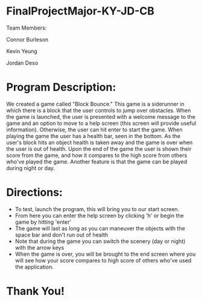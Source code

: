 # FinalProjectMajor-KY-JD-CB
Team Members:

Connor Burleson

Kevin Yeung

Jordan Deso

# Program Description:
We created a game called "Block Bounce." This game is a siderunner in which there is a block that the user controls to 
jump over obstacles. When the game is launched, the user is presented with a welcome message to the game and an option to 
move to a help screen (this screen will provide useful information). Otherwise, the user can hit enter to start the game. 
When playing the game the user has a health bar, seen in the bottom. As the user's block hits an object health is taken 
away and the game is over when the user is out of health. Upon the end of the game the user is shown their score from the
game, and how it compares to the high score from others who've played the game. Another feature is that the game can be 
played during night or day. 

# Directions:
- To test, launch the program, this will bring you to our start screen. 
- From here you can enter the help screen by clicking 'h' or begin the game by hitting 'enter'
- The game will last as long as you can maneuver the objects with the space bar and don't run out of health
- Note that during the game you can switch the scenery (day or night) with the arrow keys
- When the game is over, you will be brought to the end screen where you will see how your score compares to high score
of others who've used the application. 

# Thank You!